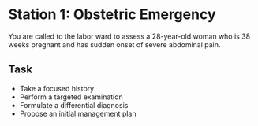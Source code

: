 # Station 1: Obstetric Emergency

You are called to the labor ward to assess a 28-year-old woman who is 38 weeks pregnant and has sudden onset of severe abdominal pain.

## Task
- Take a focused history
- Perform a targeted examination
- Formulate a differential diagnosis
- Propose an initial management plan

